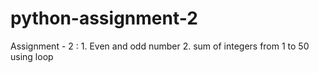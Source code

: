 # python-assignment-2
Assignment - 2 : 1. Even and odd number  2. sum of integers from 1 to 50 using loop
